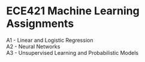 # ECE421 Machine Learning Assignments
A1 - Linear and Logistic Regression  
A2 - Neural Networks  
A3 - Unsupervised Learning and Probabilistic Models  
